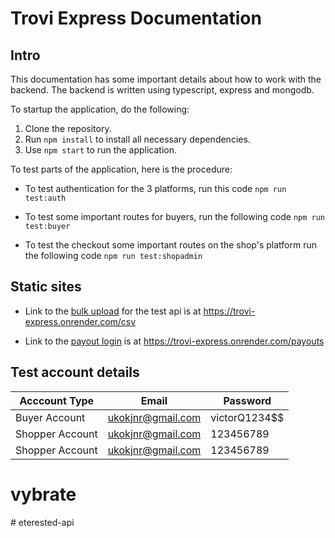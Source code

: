 # Trovi Express Documentation

## Intro

This documentation has some important details about how to work with the backend. The backend is written using typescript, express and mongodb.

To startup the application, do the following:

1. Clone the repository.
2. Run `npm install` to install all necessary dependencies.
3. Use `npm start` to run the application.

To test parts of the application, here is the procedure:

- To test authentication for the 3 platforms, run this code `npm run test:auth`

- To test some important routes for buyers, run the following code `npm run test:buyer`

- To test the checkout some important routes on the shop's platform run the following code `npm run test:shopadmin`

## Static sites
- Link to the [bulk upload](https://trovi-express.onrender.com/csv) for the test api is at https://trovi-express.onrender.com/csv

- Link to the [payout login](https://trovi-express.onrender.com/payouts) is at https://trovi-express.onrender.com/payouts


## Test account details

| Acccount Type | Email | Password |
|---------------|-------|----------|
| Buyer Account | ukokjnr@gmail.com | victorQ1234$$ |
| Shopper Account | ukokjnr@gmail.com | 123456789 |
| Shopper Account | ukokjnr@gmail.com | 123456789 |


# vybrate
#   e t e r e s t e d - a p i  
 